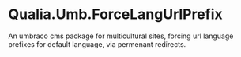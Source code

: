 # Qualia.Umb.ForceLangUrlPrefix

An umbraco cms package for multicultural sites, forcing url language prefixes for default language, via permenant redirects.
